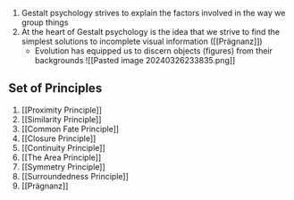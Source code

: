 1. Gestalt psychology strives to explain the factors involved in the way we group things
2. At the heart of Gestalt psychology is the idea that we strive to find the simplest solutions to incomplete visual information ([[Prägnanz]])
	- Evolution has equipped us to discern objects (figures) from their backgrounds
	![[Pasted image 20240326233835.png]]

## Set of Principles
1. [[Proximity Principle]]
2. [[Similarity Principle]]
3. [[Common Fate Principle]]
4. [[Closure Principle]]
5. [[Continuity Principle]]
6. [[The Area Principle]]
7. [[Symmetry Principle]]
8. [[Surroundedness Principle]]
9. [[Prägnanz]]